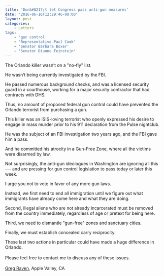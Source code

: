 ```yaml
---
title: 'Don&#8217;t let Congress pass anti-gun measures'
date: '2016-06-16T12:29:46-08:00'
layout: post
categories:
    - Letters
tags:
    - 'gun control'
    - 'Representative Paul Cook'
    - 'Senator Barbara Boxer'
    - 'Senator Dianne Feinstein'
---
```


The Orlando killer wasn’t on a "no-fly" list.

He wasn’t being currently investigated by the FBI.

He passed numerous background checks, and was a licensed security guard in a courthouse, working for a major security contractor that had contracts with DHS.

Thus, no amount of proposed federal gun control could have prevented the Orlando terrorist from purchasing a gun.

This killer was an ISIS-loving terrorist who openly expressed his desire to engage in mass murder prior to his 911 declaration from the Pulse nightclub.

He was the subject of an FBI investigation two years ago, and the FBI gave him a pass.

And he committed his atrocity in a Gun-Free Zone, where all the victims were disarmed by law.

Not surprisingly, the anti-gun ideologues in Washington are ignoring all this --- and are pressing for gun control legislation to pass today or later this week.

I urge you not to vote in favor of any more gun laws.

Instead, we first need to end all immigration until we figure out what immigrants have already come here and what they are doing.

Second, illegal aliens who are not already incarcerated must be removed from the country immediately, regardless of age or pretext for being here.

Third, we need to dismantle "gun-free" zones and sanctuary cities.

Finally, we must establish concealed carry reciprocity.

These last two actions in particular could have made a huge difference in Orlando.

<span style="line-height: 1.7;">Please feel free to contact me to discuss any of these issues.</span>

[Greg Raven](https://www.gregraven.org), Apple Valley, CA